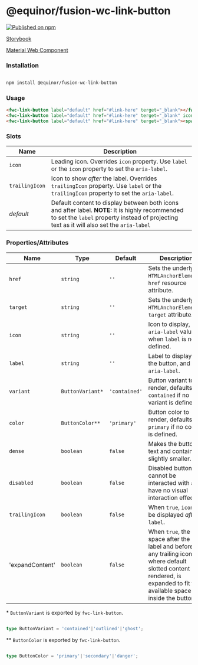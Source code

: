 <!--prettier-ignore-start-->
# @equinor/fusion-wc-link-button 
[![Published on npm](https://img.shields.io/npm/v/@equinor/fusion-wc-link-button.svg)](https://www.npmjs.com/package/@equinor/fusion-wc-link-button)

[Storybook](https://equinor.github.io/fusion-web-components/?path=/docs/input-button)

[Material Web Component](https://github.com/material-components/material-components-web-components/tree/master/packages/button)

### Installation
```sh

npm install @equinor/fusion-wc-link-button

```

### Usage
```html
<fwc-link-button label="default" href="#link-here" terget="_blank"></fwc-link-button>
<fwc-link-button label="default" href="#link-here" terget="_blank" icon="settings"></fwc-link-button>
<fwc-link-button label="default" href="#link-here" terget="_blank"><span slot="icon">🚀</span></fwc-link-button>
```

### Slots
| Name           | Description
| -------------- | -----------
| `icon`         | Leading icon. Overrides `icon` property. Use `label` or the `icon` property to set the `aria-label`.
| `trailingIcon` | Icon to show _after_ the label. Overrides `trailingIcon` property. Use `label` or the `trailingIcon` property to set the `aria-label`.
| _default_      | Default content to display between both icons and after label. __NOTE:__ It is highly recommended to set the `label` property instead of projecting text as it will also set the `aria-label`

### Properties/Attributes
| Name | Type | Default | Description
| ---- | ---- | ------- | -----------
| `href` | `string` | `''` | Sets the underlying `HTMLAnchorElement`'s `href` resource attribute.
| `target` | `string` | `''` | Sets the underlying `HTMLAnchorElement`'s `target` attribute.
| `icon` | `string` | `''` | Icon to display, and `aria-label` value when `label` is not defined.
| `label` | `string` | `''` | Label to display for the button, and `aria-label`.
| `variant` | `ButtonVariant*` | `'contained'` | Button variant to render, defaults to `contained` if no variant is defined.
| `color` | `ButtonColor**` | `'primary'` | Button color to render, defaults to `primary` if no color is defined.
| `dense` | `boolean` | `false` | Makes the button text and container slightly smaller.
| `disabled` | `boolean` | `false` | Disabled buttons cannot be interacted with and have no visual interaction effect.
| `trailingIcon` | `boolean` | `false` | When `true`, `icon` will be displayed _after_ `label`.
| 'expandContent' | `boolean` | `false` | When `true`, the space after the label and before any trailing icon, where default slotted content is rendered, is expanded to fit the available space inside the button.

\*  `ButtonVariant` is exported by `fwc-link-button`.

```ts

type ButtonVariant = 'contained'|'outlined'|'ghost';

```

\**  `ButtonColor` is exported by `fwc-link-button`.

```ts

type ButtonColor = 'primary'|'secondary'|'danger';

```
<!--prettier-ignore-end-->